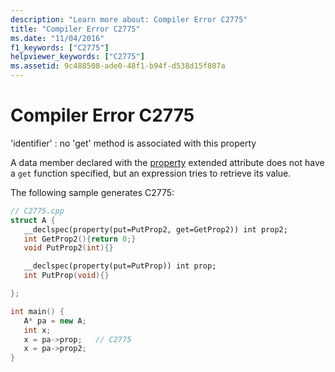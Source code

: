 ```yaml
---
description: "Learn more about: Compiler Error C2775"
title: "Compiler Error C2775"
ms.date: "11/04/2016"
f1_keywords: ["C2775"]
helpviewer_keywords: ["C2775"]
ms.assetid: 9c488508-ade0-48f1-b94f-d538d15f807a
---
```

# Compiler Error C2775

'identifier' : no 'get' method is associated with this property

A data member declared with the [property](../../cpp/property-cpp.md) extended attribute does not have a `get` function specified, but an expression tries to retrieve its value.

The following sample generates C2775:

```cpp
// C2775.cpp
struct A {
   __declspec(property(put=PutProp2, get=GetProp2)) int prop2;
   int GetProp2(){return 0;}
   void PutProp2(int){}

   __declspec(property(put=PutProp)) int prop;
   int PutProp(void){}

};

int main() {
   A* pa = new A;
   int x;
   x = pa->prop;   // C2775
   x = pa->prop2;
}
```
